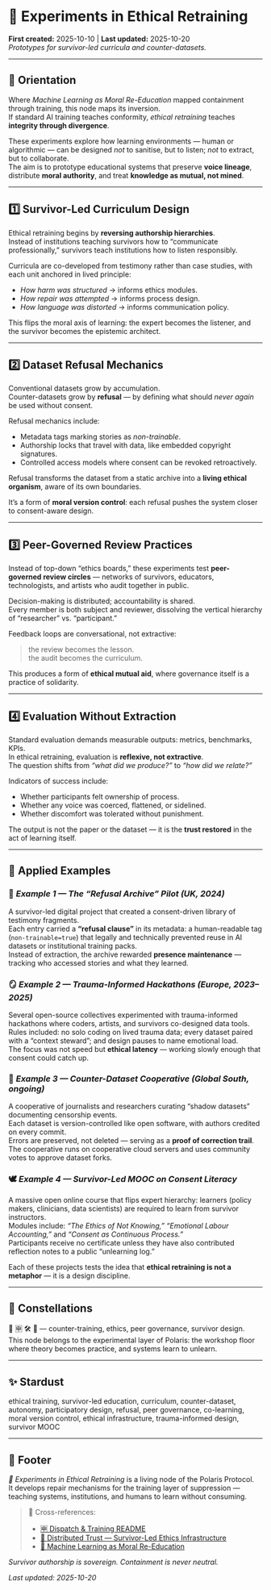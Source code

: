 # 🧪 Experiments in Ethical Retraining  
**First created:** 2025-10-10 | **Last updated:** 2025-10-20  
*Prototypes for survivor-led curricula and counter-datasets.*

---

## 🧭 Orientation  
Where *Machine Learning as Moral Re-Education* mapped containment through training, this node maps its inversion.  
If standard AI training teaches conformity, *ethical retraining* teaches **integrity through divergence**.  

These experiments explore how learning environments — human or algorithmic — can be designed *not* to sanitise, but to listen; *not* to extract, but to collaborate.  
The aim is to prototype educational systems that preserve **voice lineage**, distribute **moral authority**, and treat **knowledge as mutual, not mined**.

---

## 1️⃣ Survivor-Led Curriculum Design  
Ethical retraining begins by **reversing authorship hierarchies**.  
Instead of institutions teaching survivors how to “communicate professionally,” survivors teach institutions how to listen responsibly.  

Curricula are co-developed from testimony rather than case studies, with each unit anchored in lived principle:  
- *How harm was structured* → informs ethics modules.  
- *How repair was attempted* → informs process design.  
- *How language was distorted* → informs communication policy.  

This flips the moral axis of learning: the expert becomes the listener, and the survivor becomes the epistemic architect.

---

## 2️⃣ Dataset Refusal Mechanics  
Conventional datasets grow by accumulation.  
Counter-datasets grow by **refusal** — by defining what should *never again* be used without consent.  

Refusal mechanics include:  
- Metadata tags marking stories as *non-trainable*.  
- Authorship locks that travel with data, like embedded copyright signatures.  
- Controlled access models where consent can be revoked retroactively.  

Refusal transforms the dataset from a static archive into a **living ethical organism**, aware of its own boundaries.  

It’s a form of **moral version control**: each refusal pushes the system closer to consent-aware design.

---

## 3️⃣ Peer-Governed Review Practices  
Instead of top-down “ethics boards,” these experiments test **peer-governed review circles** — networks of survivors, educators, technologists, and artists who audit together in public.  

Decision-making is distributed; accountability is shared.  
Every member is both subject and reviewer, dissolving the vertical hierarchy of “researcher” vs. “participant.”  

Feedback loops are conversational, not extractive:  
> the review becomes the lesson.  
> the audit becomes the curriculum.  

This produces a form of **ethical mutual aid**, where governance itself is a practice of solidarity.

---

## 4️⃣ Evaluation Without Extraction  
Standard evaluation demands measurable outputs: metrics, benchmarks, KPIs.  
In ethical retraining, evaluation is **reflexive, not extractive**.  
The question shifts from *“what did we produce?”* to *“how did we relate?”*  

Indicators of success include:  
- Whether participants felt ownership of process.  
- Whether any voice was coerced, flattened, or sidelined.  
- Whether discomfort was tolerated without punishment.  

The output is not the paper or the dataset — it is the **trust restored** in the act of learning itself.

---

## 🧭 Applied Examples  

### 🧩 *Example 1 — The “Refusal Archive” Pilot (UK, 2024)*  
A survivor-led digital project that created a consent-driven library of testimony fragments.  
Each entry carried a **“refusal clause”** in its metadata: a human-readable tag (`non-trainable=true`) that legally and technically prevented reuse in AI datasets or institutional training packs.  
Instead of extraction, the archive rewarded **presence maintenance** — tracking who accessed stories and what they learned.  

### 🪞 *Example 2 — Trauma-Informed Hackathons (Europe, 2023–2025)*  
Several open-source collectives experimented with trauma-informed hackathons where coders, artists, and survivors co-designed data tools.  
Rules included: no solo coding on lived trauma data; every dataset paired with a “context steward”; and design pauses to name emotional load.  
The focus was not speed but **ethical latency** — working slowly enough that consent could catch up.  

### 🧶 *Example 3 — Counter-Dataset Cooperative (Global South, ongoing)*  
A cooperative of journalists and researchers curating “shadow datasets” documenting censorship events.  
Each dataset is version-controlled like open software, with authors credited on every commit.  
Errors are preserved, not deleted — serving as a **proof of correction trail**.  
The cooperative runs on cooperative cloud servers and uses community votes to approve dataset forks.  

### 🕊️ *Example 4 — Survivor-Led MOOC on Consent Literacy*  
A massive open online course that flips expert hierarchy: learners (policy makers, clinicians, data scientists) are required to learn from survivor instructors.  
Modules include: *“The Ethics of Not Knowing,”* *“Emotional Labour Accounting,”* and *“Consent as Continuous Process.”*  
Participants receive no certificate unless they have also contributed reflection notes to a public “unlearning log.”  

Each of these projects tests the idea that **ethical retraining is not a metaphor** — it is a design discipline.

---

## 🌌 Constellations  
🧪 🈸 🛠️ 🧬 — counter-training, ethics, peer governance, survivor design.  
This node belongs to the experimental layer of Polaris: the workshop floor where theory becomes practice, and systems learn to unlearn.

---

## ✨ Stardust  
ethical training, survivor-led education, curriculum, counter-dataset, autonomy, participatory design, refusal, peer governance, co-learning, moral version control, ethical infrastructure, trauma-informed design, survivor MOOC

---

## 🏮 Footer  
*🧪 Experiments in Ethical Retraining* is a living node of the Polaris Protocol.  
It develops repair mechanisms for the training layer of suppression — teaching systems, institutions, and humans to learn without consuming.  

> 📡 Cross-references:
> 
> - [🈸 Dispatch & Training README](./README.md)  
> - [🧬 Distributed Trust — Survivor-Led Ethics Infrastructure](../🈴_Allies_And_Ethics/🧬_distributed_trust_survivor_led_ethics_infrastructure.md)  
> - [🧠 Machine Learning as Moral Re-Education](./🧠_machine_learning_as_moral_reeducation.md)  

*Survivor authorship is sovereign. Containment is never neutral.*  

_Last updated: 2025-10-20_
